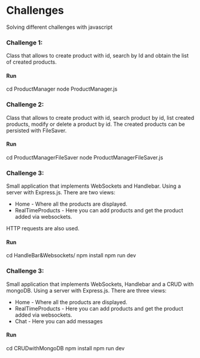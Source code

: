 # Challenges
Solving different challenges with javascript

### Challenge 1:
Class that allows to create product with id, search by Id and obtain the list of created products.

#### Run
cd ProductManager
node ProductManager.js

### Challenge 2:
Class that allows to create product with id, search product by id, list created products, modify or delete a product by id. The created products can be persisted with FileSaver.

#### Run
cd ProductManagerFileSaver
node ProductManagerFileSaver.js


### Challenge 3:
Small application that implements WebSockets and Handlebar. Using a server with Express.js.
There are two views:
- Home - Where all the products are displayed.
- RealTimeProducts - Here you can add products and get the product added via websockets.

HTTP requests are also used.

#### Run
cd HandleBar\&Websockets/
npm install
npm run dev

### Challenge 3:
Small application that implements WebSockets, Handlebar and a CRUD with mongoDB. Using a server with Express.js.
There are three views:
- Home - Where all the products are displayed.
- RealTimeProducts - Here you can add products and get the product added via websockets.
- Chat - Here you can add messages

#### Run
cd CRUDwithMongoDB
npm install
npm run dev

